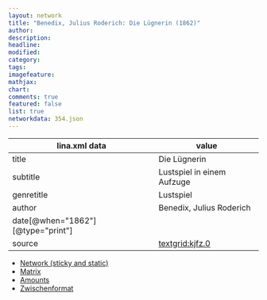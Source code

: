 ```yaml
---
layout: network
title: "Benedix, Julius Roderich: Die Lügnerin (1862)"
author:
description:
headline:
modified:
category:
tags:
imagefeature: 
mathjax: 
chart: 
comments: true
featured: false
list: true
networkdata: 354.json
---
```

lina.xml data  | value
------------- | -------------
title|Die Lügnerin
subtitle|Lustspiel in einem Aufzuge
genretitle|Lustspiel
author|Benedix, Julius Roderich
date[@when="1862"][@type="print"]|
source|[textgrid:kjfz.0](https://textgridlab.org/1.0/tgcrud-public/rest/textgrid:kjfz.0/data)



* [Network (sticky and static)](/linas/network354)
* [Matrix](/linas/matrix354)
* [Amounts](/linas/amount354)
* [Zwischenformat](/linas/lina354 )
